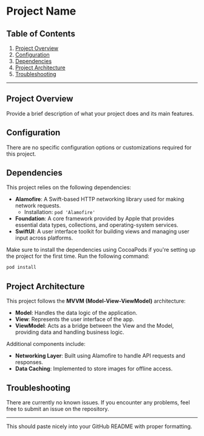 

# Project Name

## Table of Contents
1. [Project Overview](#project-overview)
2. [Configuration](#configuration)
3. [Dependencies](#dependencies)
4. [Project Architecture](#project-architecture)
5. [Troubleshooting](#troubleshooting)

---

## Project Overview
Provide a brief description of what your project does and its main features.

## Configuration
There are no specific configuration options or customizations required for this project.

## Dependencies
This project relies on the following dependencies:
- **Alamofire**: A Swift-based HTTP networking library used for making network requests.
  - Installation: `pod 'Alamofire'`
- **Foundation**: A core framework provided by Apple that provides essential data types, collections, and operating-system services.
- **SwiftUI**: A user interface toolkit for building views and managing user input across platforms.

Make sure to install the dependencies using CocoaPods if you're setting up the project for the first time. Run the following command:

```bash
pod install
```

## Project Architecture
This project follows the **MVVM (Model-View-ViewModel)** architecture:
- **Model**: Handles the data logic of the application.
- **View**: Represents the user interface of the app.
- **ViewModel**: Acts as a bridge between the View and the Model, providing data and handling business logic.

Additional components include:
- **Networking Layer**: Built using Alamofire to handle API requests and responses.
- **Data Caching**: Implemented to store images for offline access.

## Troubleshooting
There are currently no known issues. If you encounter any problems, feel free to submit an issue on the repository.

---

This should paste nicely into your GitHub README with proper formatting.
